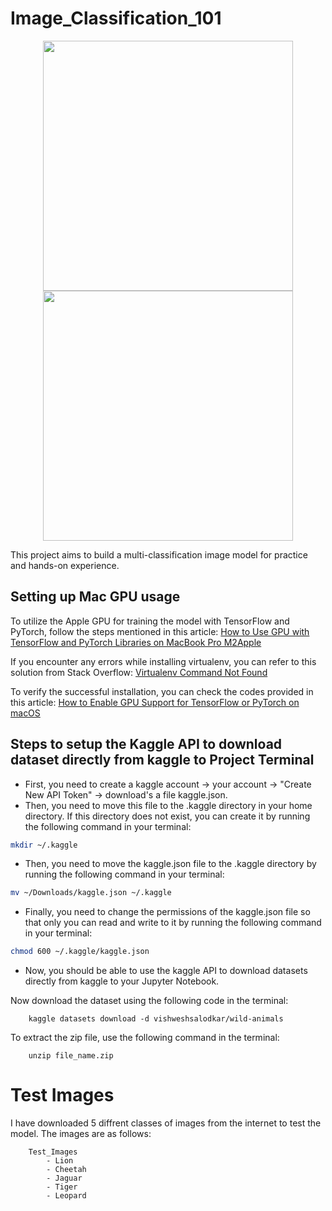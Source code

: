 # Image_Classification_101

<p align="center">
  <img width="400" height="400" src="https://github.com/Sathvik-Chowdary-Veerapaneni/Image_Classification_101/blob/main/Test_Result/download.png">
  <img width="400" height="400" src="https://github.com/Sathvik-Chowdary-Veerapaneni/Image_Classification_101/blob/main/Test_Result/output.png">
</p>


This project aims to build a multi-classification image model for practice and hands-on experience.

## Setting up Mac GPU usage

To utilize the Apple GPU for training the model with TensorFlow and PyTorch, follow the steps mentioned in this article: [How to Use GPU with TensorFlow and PyTorch Libraries on MacBook Pro M2Apple](https://www.linkedin.com/pulse/how-use-gpu-tensorflow-pytorch-libraries-macbook-pro-m2apple-kashyap/)

If you encounter any errors while installing virtualenv, you can refer to this solution from Stack Overflow: [Virtualenv Command Not Found](https://stackoverflow.com/questions/31133050/virtualenv-command-not-found)

To verify the successful installation, you can check the codes provided in this article: [How to Enable GPU Support for TensorFlow or PyTorch on macOS](https://medium.com/bluetuple-ai/how-to-enable-gpu-support-for-tensorflow-or-pytorch-on-macos-4aaaad057e74)

## Steps to setup the Kaggle API to download dataset directly from kaggle to Project Terminal
- First, you need to create a kaggle account -> your account -> "Create New API Token" -> download's a file kaggle.json.
- Then, you need to move this file to the .kaggle directory in your home directory. If this directory does not exist, you can create it by running the following command in your terminal:
```bash
mkdir ~/.kaggle
```
- Then, you need to move the kaggle.json file to the .kaggle directory by running the following command in your terminal:
```bash
mv ~/Downloads/kaggle.json ~/.kaggle
```
- Finally, you need to change the permissions of the kaggle.json file so that only you can read and write to it by running the following command in your terminal:
```bash
chmod 600 ~/.kaggle/kaggle.json
```
- Now, you should be able to use the kaggle API to download datasets directly from kaggle to your Jupyter Notebook.

Now download the dataset using the following code in the terminal:
```
    kaggle datasets download -d vishweshsalodkar/wild-animals
```

To extract the zip file, use the following command in the terminal:
``` 
    unzip file_name.zip 

```


# Test Images
I have downloaded 5 diffrent classes of images from the internet to test the model. The images are as follows:
``` 
    Test_Images
        - Lion
        - Cheetah
        - Jaguar
        - Tiger
        - Leopard
```
